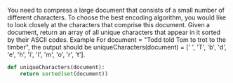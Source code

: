 You need to compress a large document that consists of a small number of different characters. To choose the best encoding algorithm, you would like to look closely at the characters that comprise this document.
Given a document, return an array of all unique characters that appear in it sorted by their ASCII codes.
Example
For document = "Todd told Tom to trot to the timber",
the output should be
uniqueCharacters(document) = [' ', 'T', 'b', 'd', 'e', 'h', 'i', 'l', 'm', 'o', 'r', 't'].

```python
def uniqueCharacters(document):
    return sorted(set(document))
```